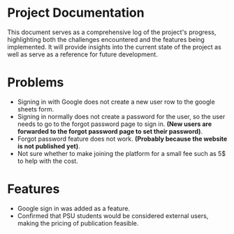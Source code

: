 # Project Documentation
This document serves as a comprehensive log of the project's progress, highlighting both the challenges encountered and the features being implemented. It will provide insights into the current state of the project as well as serve as a reference for future development.

# Problems 
- Signing in with Google does not create a new user row to the google sheets form. 
- Signing in normally does not create a password for the user, so the user needs to go to the forgot password page to sign in. **(New users are forwarded to the forgot password page to set their password)**.
- Forgot password feature does not work. **(Probably because the website is not published yet)**.
- Not sure whether to make joining the platform for a small fee such as 5$ to help with the cost.

# Features 
- Google sign in was added as a feature.
- Confirmed that PSU students would be considered external users, making the pricing of publication feasible.
